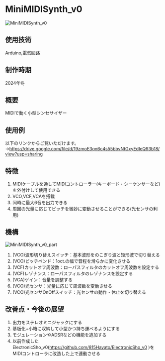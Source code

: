 # MiniMIDISynth_v0
![MiniMIDISynth_v0](https://github.com/user-attachments/assets/ca41d628-a313-4b8b-9e27-aae0c005a708)

## 使用技術
Arduino,電気回路

## 制作時期
2024年冬

## 概要
MIDIで動く小型シンセサイザー

## 使用例
以下のリンクからご覧いただけます。  
→https://drive.google.com/file/d/19zmoE3qn6c4s55bbvNtGxyEdIeQ93b18/view?usp=sharing

## 特徴
1. MIDIケーブルを通してMIDIコントローラー(キーボード・シーケンサーなど)を外付けして使用できる
2. VCO,VCF,VCAを搭載
3. 同時に最大6音を出力できる
4. 周囲の光量に応じてピッチを微妙に変動させることができる(光センサの利用)

## 機構
![MiniMIDISynth_v0_part](https://github.com/user-attachments/assets/8f0b8c1b-587a-4a26-9a91-205ace4a5418)
1. (VCO)波形切り替えスイッチ：基本波形をのこぎり波と矩形波で切り替える
2. (VCO)ピッチベンド：1oct.の幅で音程を滑らかに変化させる
3. (VCF)カットオフ周波数：ローパスフィルタのカットオフ周波数を設定する
4. (VCF)レゾナンス：ローパスフィルタのレゾナンスを設定する
5. (VCA)ゲイン：音量を調整する
6. (VCO)光センサ：光量に応じて周波数を変動させる
7. (VCO)光センサOnOffスイッチ：光センサの動作・休止を切り替える

## 改善点・今後の展望
1. 出力をステレオミニジャックにする
2. 基板化+小箱に収納して小型かつ持ち運べるようにする
3. モジュレーションやADSRなどの機能を追加する
4. 以前作成したElectronicSho_v0(https://github.com/815Hayato/ElectronicSho_v0 )をMIDIコントローラに改造した上で連動させる

